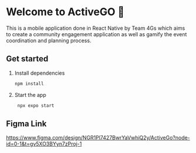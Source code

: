 # Welcome to ActiveGO 👋

This is a mobile application done in React Native by Team 4Gs which aims to create a community engagement application as well as gamify the event coordination and planning process.

## Get started

1. Install dependencies

   ```bash
   npm install
   ```

2. Start the app

   ```bash
    npx expo start
   ```

## Figma Link
https://www.figma.com/design/NGR1Pl7427BwrYaVwhiQ2y/ActiveGo?node-id=0-1&t=gv5XO3BYyn7zProj-1
